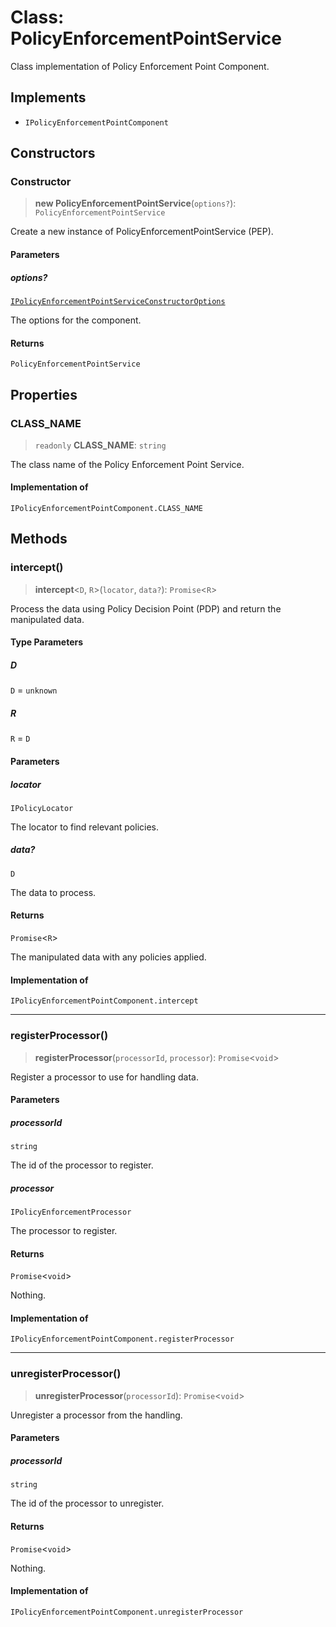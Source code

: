 # Class: PolicyEnforcementPointService

Class implementation of Policy Enforcement Point Component.

## Implements

- `IPolicyEnforcementPointComponent`

## Constructors

### Constructor

> **new PolicyEnforcementPointService**(`options?`): `PolicyEnforcementPointService`

Create a new instance of PolicyEnforcementPointService (PEP).

#### Parameters

##### options?

[`IPolicyEnforcementPointServiceConstructorOptions`](../interfaces/IPolicyEnforcementPointServiceConstructorOptions.md)

The options for the component.

#### Returns

`PolicyEnforcementPointService`

## Properties

### CLASS\_NAME

> `readonly` **CLASS\_NAME**: `string`

The class name of the Policy Enforcement Point Service.

#### Implementation of

`IPolicyEnforcementPointComponent.CLASS_NAME`

## Methods

### intercept()

> **intercept**\<`D`, `R`\>(`locator`, `data?`): `Promise`\<`R`\>

Process the data using Policy Decision Point (PDP) and return the manipulated data.

#### Type Parameters

##### D

`D` = `unknown`

##### R

`R` = `D`

#### Parameters

##### locator

`IPolicyLocator`

The locator to find relevant policies.

##### data?

`D`

The data to process.

#### Returns

`Promise`\<`R`\>

The manipulated data with any policies applied.

#### Implementation of

`IPolicyEnforcementPointComponent.intercept`

***

### registerProcessor()

> **registerProcessor**(`processorId`, `processor`): `Promise`\<`void`\>

Register a processor to use for handling data.

#### Parameters

##### processorId

`string`

The id of the processor to register.

##### processor

`IPolicyEnforcementProcessor`

The processor to register.

#### Returns

`Promise`\<`void`\>

Nothing.

#### Implementation of

`IPolicyEnforcementPointComponent.registerProcessor`

***

### unregisterProcessor()

> **unregisterProcessor**(`processorId`): `Promise`\<`void`\>

Unregister a processor from the handling.

#### Parameters

##### processorId

`string`

The id of the processor to unregister.

#### Returns

`Promise`\<`void`\>

Nothing.

#### Implementation of

`IPolicyEnforcementPointComponent.unregisterProcessor`

